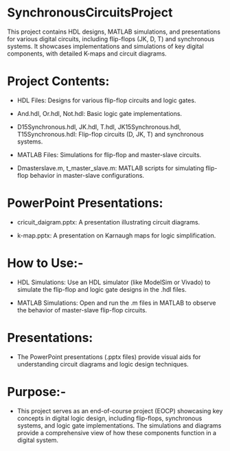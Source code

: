 # SynchronousCircuitsProject
This project contains HDL designs, MATLAB simulations, and presentations for various digital circuits, including flip-flops (JK, D, T) and synchronous systems. It showcases implementations and simulations of key digital components, with detailed K-maps and circuit diagrams.

# Project Contents:

- HDL Files: Designs for various flip-flop circuits and logic gates.

- And.hdl, Or.hdl, Not.hdl: Basic logic gate implementations.
- D15Synchronous.hdl, JK.hdl, T.hdl, JK15Synchronous.hdl, T15Synchronous.hdl: Flip-flop circuits (D, JK, T) and synchronous systems.

- MATLAB Files: Simulations for flip-flop and master-slave circuits.

- Dmasterslave.m, t_master_slave.m: MATLAB scripts for simulating flip-flop behavior in master-slave configurations.

# PowerPoint Presentations:

- cricuit_daigram.pptx: A presentation illustrating circuit diagrams.

- k-map.pptx: A presentation on Karnaugh maps for logic simplification.

# How to Use:-

- HDL Simulations: Use an HDL simulator (like ModelSim or Vivado) to simulate the flip-flop and logic gate designs in the .hdl files.

- MATLAB Simulations: Open and run the .m files in MATLAB to observe the behavior of master-slave flip-flop circuits.

# Presentations: 
- The PowerPoint presentations (.pptx files) provide visual aids for understanding circuit diagrams and logic design techniques.

# Purpose:-

- This project serves as an end-of-course project (EOCP) showcasing key concepts in digital logic design, including flip-flops, synchronous systems, and logic gate implementations. The simulations and diagrams provide a comprehensive view of how these components function in a digital system.
